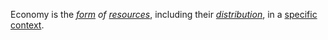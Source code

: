 Economy is the *[form](https://github.com/gcassel/Modular-Organization-Terminology/blob/master/terms/form.md) of [resources](https://github.com/gcassel/Modular-Organization-Terminology/blob/master/terms/resource.md)*, including their *[distribution](https://github.com/gcassel/Modular-Organization-Terminology/blob/master/terms/distribute.md)*, in a [specific](https://github.com/gcassel/Modular-Organization-Terminology/blob/master/terms/specific.md) [context](https://github.com/gcassel/Modular-Organization-Terminology/blob/master/terms/context.md).
